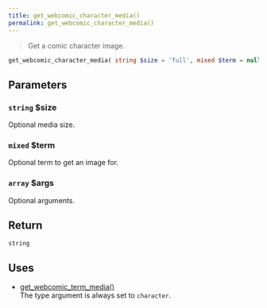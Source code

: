 ```yaml
---
title: get_webcomic_character_media()
permalink: get_webcomic_character_media()
---
```


> Get a comic character image.

```php
get_webcomic_character_media( string $size = 'full', mixed $term = null, array $args = [] ) : string
```

## Parameters

### `string` $size
Optional media size.

### `mixed` $term
Optional term to get an image for.

### `array` $args
Optional arguments.

## Return

`string`

## Uses
- [get_webcomic_term_media()](get_webcomic_term_media())  
The type argument is always set to
`character`.
